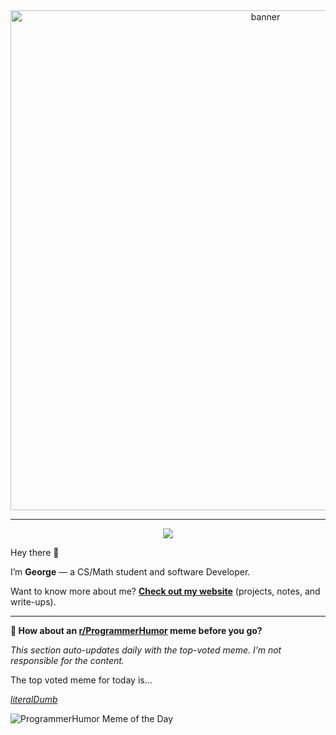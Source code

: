 <div align="center">
  <img src="./img/banner.gif" alt="banner" width ="800">
</div>



<hr/>

<div align="center">
  <!-- TODO: replace with your actual links/handles -->
  <a href="https://www.linkedin.com/in/gka11-c137/" target = "_blank">
    <img src="https://img.shields.io/badge/LinkedIn-Profile-informational?style=flat&logo=linkedin&logoColor=white&color=0D76A8" />
  </a>
</div>

Hey there 👋

I’m **George** — a CS/Math student and software Developer.

Want to know more about me? **[Check out my website](https://clouds.lawrence.dev)** (projects, notes, and write-ups).

<hr/>

**👥︎ How about an [r/ProgrammerHumor](https://www.reddit.com/r/ProgrammerHumor) meme before you go?**

*This section auto-updates daily with the top-voted meme. I’m not responsible for the content.*

<!-- START_MEME -->
The top voted meme for today is...

[*literalDumb*](https://www.reddit.com/r/ProgrammerHumor/comments/1o7479i/literaldumb/)

![ProgrammerHumor Meme of the Day](https://i.redd.it/7ztymc4u58vf1.jpeg)
<!-- END_MEME -->
